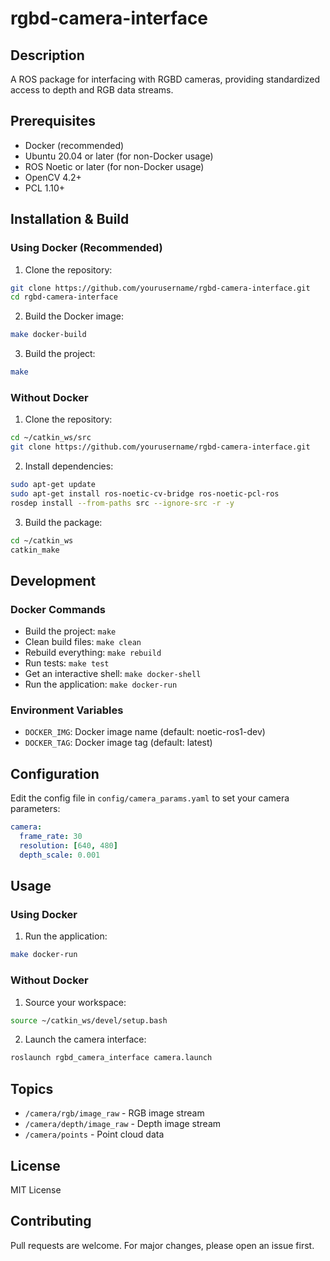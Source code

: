 # rgbd-camera-interface

## Description

A ROS package for interfacing with RGBD cameras, providing standardized access to depth and RGB data streams.

## Prerequisites

- Docker (recommended)
- Ubuntu 20.04 or later (for non-Docker usage)
- ROS Noetic or later (for non-Docker usage)
- OpenCV 4.2+
- PCL 1.10+

## Installation & Build

### Using Docker (Recommended)

1. Clone the repository:

```sh
git clone https://github.com/yourusername/rgbd-camera-interface.git
cd rgbd-camera-interface
```

2. Build the Docker image:

```sh
make docker-build
```

3. Build the project:

```sh
make
```

### Without Docker

1. Clone the repository:

```sh
cd ~/catkin_ws/src
git clone https://github.com/yourusername/rgbd-camera-interface.git
```

2. Install dependencies:

```sh
sudo apt-get update
sudo apt-get install ros-noetic-cv-bridge ros-noetic-pcl-ros
rosdep install --from-paths src --ignore-src -r -y
```

3. Build the package:

```sh
cd ~/catkin_ws
catkin_make
```

## Development

### Docker Commands

- Build the project: `make`
- Clean build files: `make clean`
- Rebuild everything: `make rebuild`
- Run tests: `make test`
- Get an interactive shell: `make docker-shell`
- Run the application: `make docker-run`

### Environment Variables

- `DOCKER_IMG`: Docker image name (default: noetic-ros1-dev)
- `DOCKER_TAG`: Docker image tag (default: latest)

## Configuration

Edit the config file in `config/camera_params.yaml` to set your camera parameters:

```yaml
camera:
  frame_rate: 30
  resolution: [640, 480]
  depth_scale: 0.001
```

## Usage

### Using Docker

1. Run the application:

```sh
make docker-run
```

### Without Docker

1. Source your workspace:

```sh
source ~/catkin_ws/devel/setup.bash
```

2. Launch the camera interface:

```sh
roslaunch rgbd_camera_interface camera.launch
```

## Topics

- `/camera/rgb/image_raw` - RGB image stream
- `/camera/depth/image_raw` - Depth image stream
- `/camera/points` - Point cloud data

## License

MIT License

## Contributing

Pull requests are welcome. For major changes, please open an issue first.
